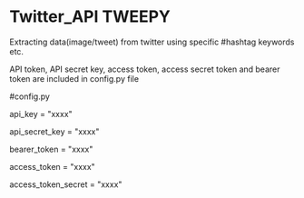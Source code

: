 # Twitter_API  TWEEPY
Extracting data(image/tweet) from twitter using specific #hashtag keywords etc.


API token, API secret key, access token, access secret token and bearer token are included in config.py file


#config.py

api_key = "xxxx" 
 
api_secret_key = "xxxx"

bearer_token = "xxxx"

access_token = "xxxx"

access_token_secret = "xxxx"

